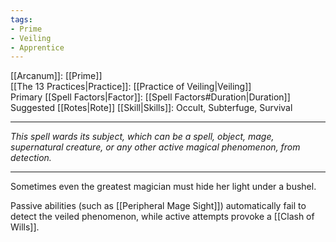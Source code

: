 ```yaml
---
tags:
- Prime
- Veiling
- Apprentice
---
```


[[Arcanum]]: [[Prime]]\
[[The 13 Practices|Practice]]: [[Practice of Veiling|Veiling]]\
Primary [[Spell Factors|Factor]]: [[Spell Factors#Duration|Duration]]\
Suggested [[Rotes|Rote]] [[Skill|Skills]]: Occult, Subterfuge, Survival

---

_This spell wards its subject, which can be a spell, object, mage, supernatural creature, or any other active magical phenomenon, from detection._

---

Sometimes even the greatest magician must hide her light under a bushel.

Passive abilities (such as [[Peripheral Mage Sight]]) automatically fail to detect the veiled phenomenon, while active attempts provoke a [[Clash of Wills]].